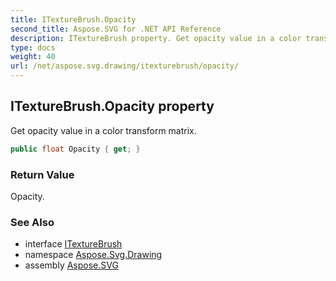 ```yaml
---
title: ITextureBrush.Opacity
second_title: Aspose.SVG for .NET API Reference
description: ITextureBrush property. Get opacity value in a color transform matrix
type: docs
weight: 40
url: /net/aspose.svg.drawing/itexturebrush/opacity/
---
```

## ITextureBrush.Opacity property

Get opacity value in a color transform matrix.

```csharp
public float Opacity { get; }
```

### Return Value

Opacity.

### See Also

* interface [ITextureBrush](../)
* namespace [Aspose.Svg.Drawing](../../../aspose.svg.drawing/)
* assembly [Aspose.SVG](../../../)
